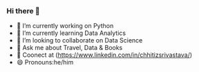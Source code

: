 ### Hi there 👋

- 🔭 I’m currently working on Python
- 🌱 I’m currently learning Data Analytics
- 👯 I’m looking to collaborate on Data Science
- 💬 Ask me about Travel, Data & Books
- :link: Coonect at (https://www.linkedin.com/in/chhitizsrivastava/)
- 😄 Pronouns:he/him
